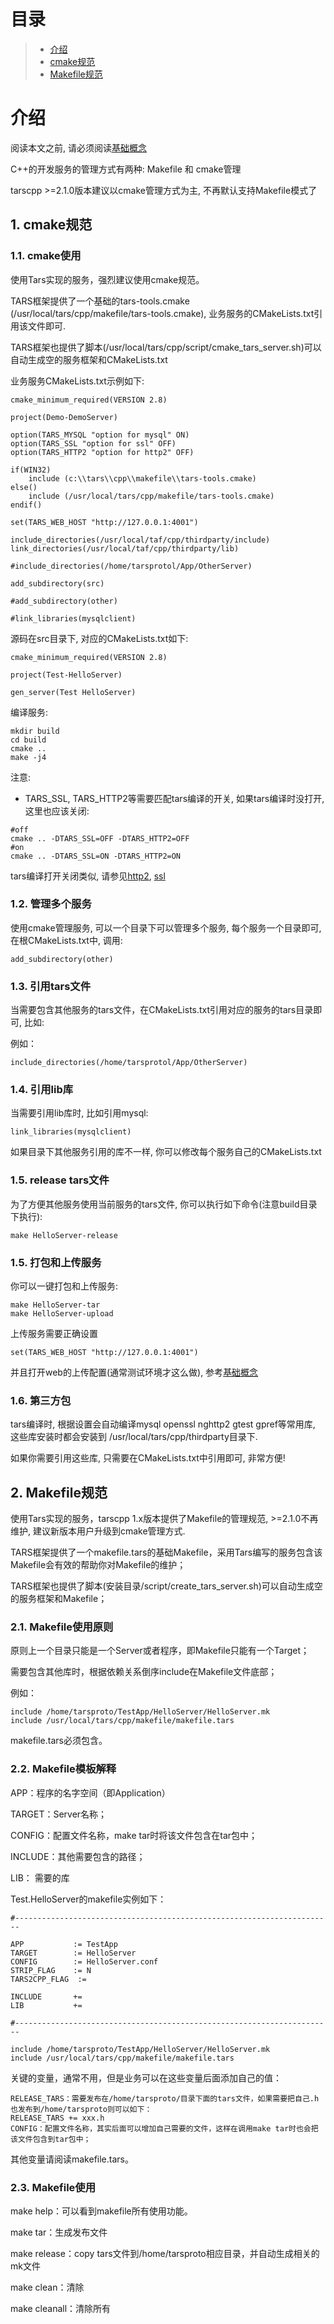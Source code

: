 # 目录
> * [介绍](#main-chapter-1)
> * [cmake规范](#main-chapter-2)
> * [Makefile规范](#main-chapter-3)

# 介绍

阅读本文之前, 请必须阅读[基础概念](../../base/tars-concept.md)

C++的开发服务的管理方式有两种: Makefile 和 cmake管理

tarscpp >=2.1.0版本建议以cmake管理方式为主, 不再默认支持Makefile模式了

## 1. <a id="main-chapter-1"></a> cmake规范

### 1.1. cmake使用

使用Tars实现的服务，强烈建议使用cmake规范。

TARS框架提供了一个基础的tars-tools.cmake (/usr/local/tars/cpp/makefile/tars-tools.cmake), 业务服务的CMakeLists.txt引用该文件即可.

TARS框架也提供了脚本\(/usr/local/tars/cpp/script/cmake\_tars\_server.sh\)可以自动生成空的服务框架和CMakeLists.txt

业务服务CMakeLists.txt示例如下:

```
cmake_minimum_required(VERSION 2.8)

project(Demo-DemoServer)

option(TARS_MYSQL "option for mysql" ON)
option(TARS_SSL "option for ssl" OFF)
option(TARS_HTTP2 "option for http2" OFF)

if(WIN32)
    include (c:\\tars\\cpp\\makefile\\tars-tools.cmake)
else()
    include (/usr/local/tars/cpp/makefile/tars-tools.cmake)
endif()

set(TARS_WEB_HOST "http://127.0.0.1:4001")

include_directories(/usr/local/taf/cpp/thirdparty/include)
link_directories(/usr/local/taf/cpp/thirdparty/lib)

#include_directories(/home/tarsprotol/App/OtherServer)

add_subdirectory(src)

#add_subdirectory(other)

#link_libraries(mysqlclient)

```

源码在src目录下, 对应的CMakeLists.txt如下:
```
cmake_minimum_required(VERSION 2.8)

project(Test-HelloServer)

gen_server(Test HelloServer)

```

编译服务:
```
mkdir build
cd build 
cmake ..
make -j4
```

注意:
- TARS_SSL, TARS_HTTP2等需要匹配tars编译的开关, 如果tars编译时没打开, 这里也应该关闭:
```
#off
cmake .. -DTARS_SSL=OFF -DTARS_HTTP2=OFF
#on
cmake .. -DTARS_SSL=ON -DTARS_HTTP2=ON

```

tars编译打开关闭类似, 请参见[http2](tars-http2.md), [ssl](tars-tls.md)

### 1.2. 管理多个服务

使用cmake管理服务, 可以一个目录下可以管理多个服务, 每个服务一个目录即可, 在根CMakeLists.txt中, 调用:

```
add_subdirectory(other)
```

### 1.3. 引用tars文件

当需要包含其他服务的tars文件，在CMakeLists.txt引用对应的服务的tars目录即可, 比如:

例如：

```text
include_directories(/home/tarsprotol/App/OtherServer)
```

### 1.4. 引用lib库

当需要引用lib库时, 比如引用mysql:

```
link_libraries(mysqlclient)
```

如果目录下其他服务引用的库不一样, 你可以修改每个服务自己的CMakeLists.txt

### 1.5. release tars文件

为了方便其他服务使用当前服务的tars文件, 你可以执行如下命令(注意build目录下执行):

```
make HelloServer-release
```

### 1.5. 打包和上传服务

你可以一键打包和上传服务:
```
make HelloServer-tar
make HelloServer-upload
```

上传服务需要正确设置
```
set(TARS_WEB_HOST "http://127.0.0.1:4001")
```

并且打开web的上传配置(通常测试环境才这么做), 参考[基础概念](../../base/tars-concept.md)

### 1.6. 第三方包

tars编译时, 根据设置会自动编译mysql openssl nghttp2 gtest gpref等常用库, 这些库安装时都会安装到 /usr/local/tars/cpp/thirdparty目录下.

如果你需要引用这些库, 只需要在CMakeLists.txt中引用即可, 非常方便!

## 2. <a id="main-chapter-2"></a> Makefile规范

使用Tars实现的服务，tarscpp 1.x版本提供了Makefile的管理规范, >=2.1.0不再维护, 建议新版本用户升级到cmake管理方式.

TARS框架提供了一个makefile.tars的基础Makefile，采用Tars编写的服务包含该Makefile会有效的帮助你对Makefile的维护；

TARS框架也提供了脚本\(安装目录/script/create\_tars\_server.sh\)可以自动生成空的服务框架和Makefile；

### 2.1. Makefile使用原则

原则上一个目录只能是一个Server或者程序，即Makefile只能有一个Target；

需要包含其他库时，根据依赖关系倒序include在Makefile文件底部；

例如：

```text
include /home/tarsproto/TestApp/HelloServer/HelloServer.mk
include /usr/local/tars/cpp/makefile/makefile.tars
```

makefile.tars必须包含。

### 2.2. Makefile模板解释

APP：程序的名字空间（即Application）

TARGET：Server名称；

CONFIG：配置文件名称，make tar时将该文件包含在tar包中；

INCLUDE：其他需要包含的路径；

LIB： 需要的库

Test.HelloServer的makefile实例如下：

```text
#-----------------------------------------------------------------------

APP           := TestApp
TARGET        := HelloServer
CONFIG        := HelloServer.conf
STRIP_FLAG    := N
TARS2CPP_FLAG  :=

INCLUDE       += 
LIB           += 

#-----------------------------------------------------------------------

include /home/tarsproto/TestApp/HelloServer/HelloServer.mk
include /usr/local/tars/cpp/makefile/makefile.tars
```

关键的变量，通常不用，但是业务可以在这些变量后面添加自己的值：

```text
RELEASE_TARS：需要发布在/home/tarsproto/目录下面的tars文件，如果需要把自己.h也发布到/home/tarsproto则可以如下：
RELEASE_TARS += xxx.h
CONFIG：配置文件名称，其实后面可以增加自己需要的文件，这样在调用make tar时也会把该文件包含到tar包中；
```

其他变量请阅读makefile.tars。

### 2.3. Makefile使用

make help：可以看到makefile所有使用功能。

make tar：生成发布文件

make release：copy tars文件到/home/tarsproto相应目录，并自动生成相关的mk文件

make clean：清除

make cleanall：清除所有

